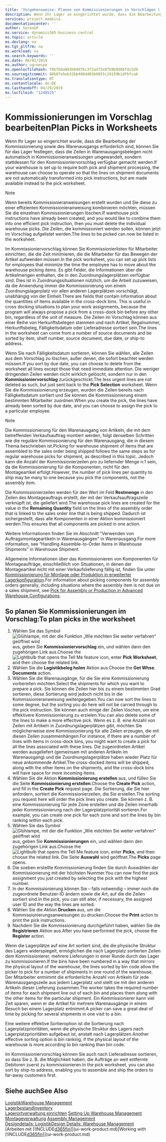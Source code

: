 ```yaml
---
title: 'Vorgehensweise: Planen von Kommissionierungen in Vorschlägen | Microsoft Docs'
description: Wenn Ihr Lager so eingerichtet wurde, dass die Bearbeitung der Kommissionierung sowie des Warenausgangs erforderlich sind, können Sie für das Lager festlegen, dass die Zeilen in Warenausgangsbelegen nicht automatisch in Kommissionieranweisungen umgewandelt, sondern stattdessen für den Kommissioniervorschlag verfügbar gemacht werden.
services: project-madeira
documentationcenter: ''
author: SorenGP
ms.service: dynamics365-business-central
ms.topic: article
ms.devlang: na
ms.tgt_pltfrm: na
ms.workload: na
ms.search.keywords: ''
ms.date: 04/01/2019
ms.author: sgroespe
ms.openlocfilehash: f0bf6da083b69d76c3f2ad75e8fb9b9d6bfdc5d9
ms.sourcegitcommit: 60b87e5eb32bb408dd65b9855c29159b1dfbfca8
ms.translationtype: HT
ms.contentlocale: de-DE
ms.lasthandoff: 04/29/2019
ms.locfileid: "1248525"
---
```

# <a name="plan-picks-in-worksheets"></a><span data-ttu-id="c2bcb-103">Kommissionierungen im Vorschlag bearbeiten</span><span class="sxs-lookup"><span data-stu-id="c2bcb-103">Plan Picks in Worksheets</span></span>
<span data-ttu-id="c2bcb-104">Wenn Ihr Lager so eingerichtet wurde, dass die Bearbeitung der Kommissionierung sowie des Warenausgangs erforderlich sind, können Sie für das Lager festlegen, dass die Zeilen in Warenausgangsbelegen nicht automatisch in Kommissionieranweisungen umgewandelt, sondern stattdessen für den Kommissioniervorschlag verfügbar gemacht werden.</span><span class="sxs-lookup"><span data-stu-id="c2bcb-104">If your warehouse is set up to require both pick and shipment processing, the warehouse can choose to operate so that the lines on shipment documents are not automatically transformed into pick instructions, but are made available instead to the pick worksheet.</span></span>  

> [!NOTE]  
>  <span data-ttu-id="c2bcb-105">Wenn bereits Kommissionieranweisungen erstellt wurden und Sie diese zu einer effizienten Kommissionieranweisung kombinieren möchten, müssen Sie die einzelnen Kommissionierungen löschen.</span><span class="sxs-lookup"><span data-stu-id="c2bcb-105">If warehouse pick instructions have already been created, and you would like to combine them into one efficient pick instruction, then you must delete the individual warehouse picks.</span></span> <span data-ttu-id="c2bcb-106">Die Zeilen, die kommissioniert werden sollen, können jetzt im Vorschlag aufgelistet werden.</span><span class="sxs-lookup"><span data-stu-id="c2bcb-106">The lines to be picked can now be listed in the worksheet.</span></span>  

<span data-ttu-id="c2bcb-107">Im Kommissioniervorschlag können Sie Kommissionierlisten für Mitarbeiter einrichten, die die Zeit minimieren, die die Mitarbeiter für das Bewegen der Artikel aufwenden müssen.</span><span class="sxs-lookup"><span data-stu-id="c2bcb-107">In the pick worksheet, you can set up pick lists for employees that minimize the time the employee has to move about the warehouse picking items.</span></span> <span data-ttu-id="c2bcb-108">Es gibt Felder, die Informationen über die Artikelmengen enthalten, die in den Zuordnungslagerplätzen verfügbar sind. Dies ist in Zuordnungssituationen nützlich, um die Arbeit zuzuweisen, da die Anwendung immer die Kommissionierung von einem Zuordnungslagerplatz vor allen anderen Lagerplätzen vorschlägt, unabhängig von der Einheit.</span><span class="sxs-lookup"><span data-stu-id="c2bcb-108">There are fields that contain information about the quantities of items available in the cross-dock bins. This is useful in cross docking situations to plan your work assignments, because the program will always propose a pick from a cross-dock bin before any other bin, regardless of the unit of measure.</span></span> <span data-ttu-id="c2bcb-109">Die Zeilen im Vorschlag können aus einer Reihe von Herkunftsbelegen stammen und nach Artikel, Regalnummer, Herkunftsbeleg, Fälligkeitsdatum oder Lieferadresse sortiert sein.</span><span class="sxs-lookup"><span data-stu-id="c2bcb-109">The lines in the worksheet can come from a number of source documents and be sorted by item, shelf number, source document, due date, or ship-to address.</span></span>  

<span data-ttu-id="c2bcb-110">Wenn Sie nach Fälligkeitsdatum sortieren, können Sie wählen, alle Zeilen aus dem Vorschlag zu löschen, außer denen, die sofort beachtet werden müssen.</span><span class="sxs-lookup"><span data-stu-id="c2bcb-110">If you sort by due date, you can choose to delete from the worksheet all lines except those that need immediate attention.</span></span> <span data-ttu-id="c2bcb-111">Die weniger dringenden Zeilen werden nicht wirklich gelöscht, sondern nur in den **Kommissioniervorschlag** zurückgeschickt.</span><span class="sxs-lookup"><span data-stu-id="c2bcb-111">The less urgent lines are not deleted as such, but just sent back to the **Pick Selection** worksheet.</span></span> <span data-ttu-id="c2bcb-112">Wenn Sie die Kommissionierung erzeugen, wurden die Zeilen bereits nach Fälligkeitsdatum sortiert und Sie können die Kommissionierung einem bestimmten Mitarbeiter zuordnen.</span><span class="sxs-lookup"><span data-stu-id="c2bcb-112">When you create the pick, the lines have already been sorted by due date, and you can choose to assign the pick to a particular employee.</span></span>  

> [!NOTE]  
>  <span data-ttu-id="c2bcb-113">Die Kommissionierung für den Warenausgang von Artikeln, die mit dem betreffenden Verkaufsauftrag montiert werden, folgt denselben Schritten wie die reguläre Kommissionierung für den Warenausgang, die in diesem Thema beschrieben ist.</span><span class="sxs-lookup"><span data-stu-id="c2bcb-113">Picking for warehouse shipment of items that are assembled to the sales order being shipped follows the same steps as for regular warehouse picks for shipment, as described in this topic.</span></span> <span data-ttu-id="c2bcb-114">Jedoch kann die Anzahl der Kommissionierzeilen pro zu liefernder Menge n:1 sein, da die Kommissionierung für die Komponenten, nicht für den Montageartikel erfolgt.</span><span class="sxs-lookup"><span data-stu-id="c2bcb-114">However, the number of pick lines per quantity to ship may be many to one because you pick the components, not the assembly item.</span></span>  
>   
>  <span data-ttu-id="c2bcb-115">Die Kommissionierzeilen werden für den Wert im Feld **Restmenge** in den Zeilen des Montageauftrags erstellt, der mit der Verkaufsauftragszeile verknüpft ist, die geliefert wird.</span><span class="sxs-lookup"><span data-stu-id="c2bcb-115">The warehouse pick lines are created for the value in the **Remaining Quantity** field on the lines of the assembly order that is linked to the sales order line that is being shipped.</span></span> <span data-ttu-id="c2bcb-116">Dadurch ist sichergestellt, dass alle Komponenten in einer Aktion kommissioniert werden.</span><span class="sxs-lookup"><span data-stu-id="c2bcb-116">This ensures that all components are picked in one action.</span></span>  
>   
>  <span data-ttu-id="c2bcb-117">Weitere Informationen finden Sie im Abschnitt "Verwenden von Auftragsmontageartikeln in Warenausgängen" in Warenausgang.</span><span class="sxs-lookup"><span data-stu-id="c2bcb-117">For more information, see “Handling Assemble-to-Order Items in Warehouse Shipments” in Warehouse Shipment.</span></span>  
>   
>  <span data-ttu-id="c2bcb-118">Allgemeine Informationen über das Kommissionieren von Komponenten für Montageaufträge, einschließlich von Situationen, in denen der Montageartikel nicht mit einer Verkaufslieferung fällig ist, finden Sie unter [Kommissionierung für Montage oder Produktion in erweiterter Lagerkonfiguration](warehouse-how-to-pick-for-internal-operations-in-advanced-warehousing.md).</span><span class="sxs-lookup"><span data-stu-id="c2bcb-118">For information about picking components for assembly orders generally, including situations where the assembly item is not due on a sales shipment, see [Pick for Assembly or Production in Advanced Warehouse Configurations](warehouse-how-to-pick-for-internal-operations-in-advanced-warehousing.md).</span></span>  

## <a name="to-plan-picks-in-the-worksheet"></a><span data-ttu-id="c2bcb-119">So planen Sie Kommissionierungen im Vorschlag:</span><span class="sxs-lookup"><span data-stu-id="c2bcb-119">To plan picks in the worksheet</span></span>  
1.  <span data-ttu-id="c2bcb-120">Wählen Sie das Symbol ![Glühlampe, mit der die Funktion „Wie möchten Sie weiter verfahren“ geöffnet wird](media/ui-search/search_small.png "Wie möchten Sie weiter verfahren?") aus, geben Sie **Kommissioniervorschlag** ein, und wählen dann den zugehörigen Link aus.</span><span class="sxs-lookup"><span data-stu-id="c2bcb-120">Choose the ![Lightbulb that opens the Tell Me feature](media/ui-search/search_small.png "Tell me what you want to do") icon, enter **Pick Worksheet**, and then choose the related link.</span></span>  
2.  <span data-ttu-id="c2bcb-121">Wählen Sie die **Logistikbeleg holen** Aktion aus.</span><span class="sxs-lookup"><span data-stu-id="c2bcb-121">Choose the **Get Whse. Documents** action.</span></span>  
3.  <span data-ttu-id="c2bcb-122">Wählen Sie die Warenausgänge, für die Sie eine Kommissionierung vorbereiten möchten.</span><span class="sxs-lookup"><span data-stu-id="c2bcb-122">Select the shipments for which you want to prepare a pick.</span></span> <span data-ttu-id="c2bcb-123">Sie können die Zeilen hier bis zu einem bestimmten Grad sortieren, diese Sortierung wird jedoch nicht bis in die Kommissionieranweisung weitergegeben.</span><span class="sxs-lookup"><span data-stu-id="c2bcb-123">You can now sort the lines to some degree, but the sorting you do here will not be carried through to the pick instruction.</span></span> <span data-ttu-id="c2bcb-124">Sie können auch einige der Zeilen löschen, um eine effektivere Kommissionierung zu erzielen.</span><span class="sxs-lookup"><span data-stu-id="c2bcb-124">You can also delete some of the lines to make a more effective pick.</span></span> <span data-ttu-id="c2bcb-125">Wenn es z. B. eine Anzahl von Zeilen mit Artikeln in Zuordnungslagerplätzen gibt, möchten Sie möglicherweise eine Kommissionierung für alle Zeilen erzeugen, die mit diesen Zeilen zusammenhängen.</span><span class="sxs-lookup"><span data-stu-id="c2bcb-125">For instance, if there are a number of lines with items in cross-dock bins, you might want to create a pick for all the lines associated with these lines.</span></span> <span data-ttu-id="c2bcb-126">Die zugeordneten Artikel werden ausgeliefert (gemeinsam mit anderen Artikeln im Warenausgang) und die Zuordnungslagerplätze haben wieder Platz für neue ankommende Artikel.</span><span class="sxs-lookup"><span data-stu-id="c2bcb-126">The cross-docked items will be shipped, along with the other items on the shipments, and the cross-dock bins will have space for more incoming items.</span></span>  
4.  <span data-ttu-id="c2bcb-127">Wählen Sie die Aktion **Kommissionierung erstellen** aus, und füllen Sie die Seite **Kommissionierung erstellen**.</span><span class="sxs-lookup"><span data-stu-id="c2bcb-127">Choose the **Create Pick** action, and fill in the **Create Pick** request page.</span></span> <span data-ttu-id="c2bcb-128">Die Sortierung, die Sie hier anfordern, sortiert die Kommissionierzeilen, die Sie erstellen.</span><span class="sxs-lookup"><span data-stu-id="c2bcb-128">The sorting you request here will order the pick lines you create.</span></span> <span data-ttu-id="c2bcb-129">Sie können z. B. eine Kommissionierung für jede Zone erstellen und die Zeilen innerhalb jeder Kommissionierung nach der Lagerplatzpriorität sortieren.</span><span class="sxs-lookup"><span data-stu-id="c2bcb-129">For example, you can create one pick for each zone and sort the lines by bin ranking within each pick.</span></span>  
5.  <span data-ttu-id="c2bcb-130">Wählen Sie das Symbol ![Glühlampe, mit der die Funktion „Wie möchten Sie weiter verfahren“ geöffnet wird](media/ui-search/search_small.png "Wie möchten Sie weiter verfahren?") aus, geben Sie **Kommissionierungen** ein, und wählen dann den zugehörigen Link aus.</span><span class="sxs-lookup"><span data-stu-id="c2bcb-130">Choose the ![Lightbulb that opens the Tell Me feature](media/ui-search/search_small.png "Tell me what you want to do") icon, enter **Picks**, and then choose the related link.</span></span> <span data-ttu-id="c2bcb-131">Die Seite **Auswahl** wird geöffnet.</span><span class="sxs-lookup"><span data-stu-id="c2bcb-131">The **Picks** page opens.</span></span>  
6.  <span data-ttu-id="c2bcb-132">Die soeben erstellte Kommissionierung finden Sie durch Auswählen der Kommissionierung mit der höchsten Nummer.</span><span class="sxs-lookup"><span data-stu-id="c2bcb-132">You can now find the pick assignment you just created by selecting the pick with the highest number.</span></span>  
7.  <span data-ttu-id="c2bcb-133">In der Kommissionierung können Sie – falls notwendig – immer noch die zugeordnete Benutzer-ID ändern sowie die Art, auf die die Zeilen sortiert sind.</span><span class="sxs-lookup"><span data-stu-id="c2bcb-133">In the pick, you can still alter, if necessary, the assigned user ID and the way the lines are sorted.</span></span>  
8.  <span data-ttu-id="c2bcb-134">Wählen Sie die Aktion **Drucken** aus, um die Kommissionierungsanweisungen zu drucken.</span><span class="sxs-lookup"><span data-stu-id="c2bcb-134">Choose the **Print** action to print the pick instructions.</span></span>  
9. <span data-ttu-id="c2bcb-135">Nachdem Sie die Kommissionierung durchgeführt haben, wählen Sie die **Registrieren** Aktion aus.</span><span class="sxs-lookup"><span data-stu-id="c2bcb-135">After you have performed the pick, choose the **Register** action.</span></span>  

<span data-ttu-id="c2bcb-136">Wenn die Lagerplätze auf eine Art sortiert sind, die die physische Struktur des Lagers widerspiegelt, ermöglichen die nach Lagerplatz sortierten Zeilen dem Kommissionierer, mehrere Lieferungen in einer Runde durch das Lager zu kommissionieren.</span><span class="sxs-lookup"><span data-stu-id="c2bcb-136">If the bins have been numbered in a way that mirrors the physical layout of the warehouse, the lines sorted by bin code allow the picker to pick for a number of shipments in one round of the warehouse.</span></span> <span data-ttu-id="c2bcb-137">Der Mitarbeiter entnimmt die erforderliche Anzahl von Artikeln für jede Warenausgangszeile aus jedem Lagerplatz und stellt sie mit den anderen Artikeln dieser Lieferung zusammen.</span><span class="sxs-lookup"><span data-stu-id="c2bcb-137">The worker takes the required number of items for each shipment line out of each bin and places them along with the other items for the particular shipment.</span></span> <span data-ttu-id="c2bcb-138">Ein Kommissionierer kann viel Zeit sparen, wenn er die Artikel für mehrere Warenausgänge in einem Besuch bei einem Lagerplatz entnimmt.</span><span class="sxs-lookup"><span data-stu-id="c2bcb-138">A picker can save a great deal of time by picking for several shipments in one visit to a bin.</span></span>  

<span data-ttu-id="c2bcb-139">Eine weitere effektive Sortieroption ist die Sortierung nach Lagerplatzprioritäten, wenn die physische Struktur des Lagers nach Lagerplatzprioritäten aufgebaut ist, anstatt nach Lagerplätzen.</span><span class="sxs-lookup"><span data-stu-id="c2bcb-139">Another effective sorting option is bin ranking, if the physical layout of the warehouse is more according to bin ranking than bin code.</span></span>  

<span data-ttu-id="c2bcb-140">Im Kommissioniervorschlag können Sie auch nach Lieferadresse sortieren, so dass Sie z. B. die Möglichkeit haben, die Aufträge an weit entfernte Debitoren zuerst zu kommissionieren.</span><span class="sxs-lookup"><span data-stu-id="c2bcb-140">In the pick worksheet, you can also sort by ship-to address, enabling you to assemble and ship the orders to far-away customers first.</span></span>  

## <a name="see-also"></a><span data-ttu-id="c2bcb-141">Siehe auch</span><span class="sxs-lookup"><span data-stu-id="c2bcb-141">See Also</span></span>
[<span data-ttu-id="c2bcb-142">Logistik</span><span class="sxs-lookup"><span data-stu-id="c2bcb-142">Warehouse Management</span></span>](warehouse-manage-warehouse.md)  
[<span data-ttu-id="c2bcb-143">Lagerbestand</span><span class="sxs-lookup"><span data-stu-id="c2bcb-143">Inventory</span></span>](inventory-manage-inventory.md)  
<span data-ttu-id="c2bcb-144">[Lagerortverwaltung einrichten](warehouse-setup-warehouse.md)   </span><span class="sxs-lookup"><span data-stu-id="c2bcb-144">[Setting Up Warehouse Management](warehouse-setup-warehouse.md)   </span></span>  
<span data-ttu-id="c2bcb-145">[Montageverwaltung](assembly-assemble-items.md)  </span><span class="sxs-lookup"><span data-stu-id="c2bcb-145">[Assembly Management](assembly-assemble-items.md)  </span></span>  
[<span data-ttu-id="c2bcb-146">Designdetails: Logistik</span><span class="sxs-lookup"><span data-stu-id="c2bcb-146">Design Details: Warehouse Management</span></span>](design-details-warehouse-management.md)  
<span data-ttu-id="c2bcb-147">[Arbeiten mit [!INCLUDE[d365fin](includes/d365fin_md.md)]](ui-work-product.md)</span><span class="sxs-lookup"><span data-stu-id="c2bcb-147">[Working with [!INCLUDE[d365fin](includes/d365fin_md.md)]](ui-work-product.md)</span></span>
